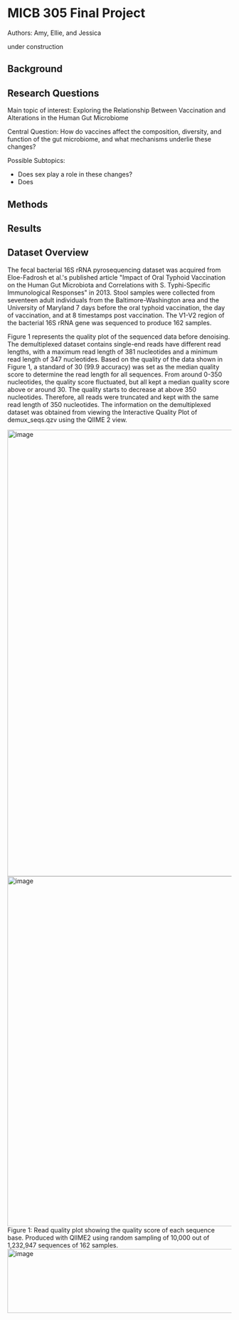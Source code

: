 # MICB 305 Final Project
Authors: Amy, Ellie, and Jessica

under construction

## Background 

## Research Questions 
Main topic of interest: Exploring the Relationship Between Vaccination and 
Alterations in the Human Gut Microbiome 

Central Question: How do vaccines affect the composition, diversity, and function
of the gut microbiome, and what mechanisms underlie these changes?

Possible Subtopics: 
- Does sex play a role in these changes? 
- Does 

## Methods 

## Results
## Dataset Overview
The fecal bacterial 16S rRNA pyrosequencing dataset was acquired from Eloe-Fadrosh et al.'s published article "Impact of Oral Typhoid Vaccination on the Human Gut Microbiota and Correlations with S. Typhi-Specific Immunological Responses" in 2013.  Stool samples were collected from seventeen adult individuals from the Baltimore-Washington area and the University of Maryland 7 days before the oral typhoid vaccination, the day of vaccination, and at 8 timestamps post vaccination. The V1-V2 region of the bacterial 16S rRNA gene was sequenced to produce 162 samples. 

Figure 1 represents the quality plot of the sequenced data before denoising. The demultiplexed dataset contains single-end reads have different read lengths, with a maximum read length of 381 nucleotides and a minimum read length of 347 nucleotides. Based on the quality of the data shown in Figure 1, a standard of 30 (99.9 accuracy) was set as the median quality score to determine the read length for all sequences. From around 0-350 nucleotides, the quality score fluctuated, but all kept a median quality score above or around 30. The quality starts to decrease at above 350 nucleotides. Therefore, all reads were truncated and kept with the same read length of 350 nucleotides. The information on the demultiplexed dataset was obtained from viewing the Interactive Quality Plot of demux_seqs.qzv using the QIIME 2 view.

<img width="772" height="1004" alt="image" src="https://github.com/user-attachments/assets/4e3ef72d-1a0c-41b9-b7f6-344b4edcb765" />
<img width="1330" height="787" alt="image" src="https://github.com/user-attachments/assets/99465c56-9494-45fd-9650-f4764edb178c" />
Figure 1: Read quality plot showing the quality score of each sequence base. Produced with QIIME2 using random sampling of 10,000 out of 1,232,947 sequences of 162 samples.
<img width="764" height="144" alt="image" src="https://github.com/user-attachments/assets/38148f3d-76d0-4c58-bc7c-177d4feec55f" />




